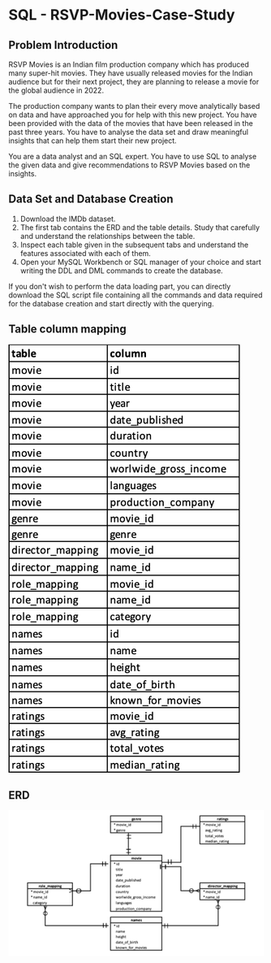 # SQL - RSVP-Movies-Case-Study

## Problem Introduction
RSVP Movies is an Indian film production company which has produced many super-hit movies. They have usually released 
movies for the Indian audience but for their next project, they are planning to release a movie for the global audience 
in 2022.

 

The production company wants to plan their every move analytically based on data and have approached you for help with 
this new project. You have been provided with the data of the movies that have been released in the past three years. 
You have to analyse the data set and draw meaningful insights that can help them start their new project. 

 

You are a data analyst and an SQL expert. You have to use SQL to analyse the given data and give recommendations to RSVP 
Movies based on the insights.

## Data Set and Database Creation
1. Download the IMDb dataset.
2. The first tab contains the ERD and the table details. Study that carefully and understand the relationships between 
the table.
3. Inspect each table given in the subsequent tabs and understand the features associated with each of them.
4. Open your MySQL Workbench or SQL manager of your choice and start writing the DDL and DML commands to create the 
database.

If you don't wish to perform the data loading part, you can directly download the SQL script file containing all the 
commands and data required for the database creation and start directly with the querying.

## Table column mapping
<img src="Table Column Mapping.png"/>

## ERD
<img src="ERD.png" title="ERD"/>

